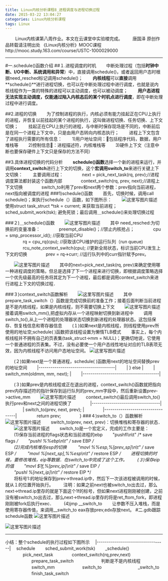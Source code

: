 ```yaml
---
title: Linux内核分析课程8_进程调度与进程切换过程
date: 2015-03-22 13:04:27
categories: Linux内核分析课程
tags: Linux
---
```

﻿
　　Linux内核课第八周作业。本文在云课堂中实验楼完成。
　　唐国泽 原创作品转载请注明出处 《Linux内核分析》MOOC课程http://mooc.study.163.com/course/USTC-1000029000 
****
#一.schedule()函数介绍
##１.进程调度的时机
　　中断处理过程（包括**时钟中断、I/O中断、系统调用和异常**）中，直接调用schedule()，或者返回用户态时根据need_resched标记调用schedule()；
　　**内核线程**可以**直接**调用**schedule()**进行进程切换，也可以在中断处理过程中进行调度，也就是说内核线程作为一类的特殊的进程可以主动调度，也可以被动调度；
　　**用户态进程无法实现主动调度，仅能通过陷入内核态后的某个时机点进行调度**，即在中断处理过程中进行调度。

##2.进程的切换
　　为了控制进程的执行，内核必须有能力挂起正在CPU上执行的进程，并恢复以前挂起的某个进程的执行，这叫做进程切换、任务切换、上下文切换；
　　挂起正在CPU上执行的进程，与中断时保存现场是不同的，中断前后是在同一个进程上下文中，只是由用户态转向内核态执行；
　　进程上下文包含了进程执行需要的所有信息：
　　1)用户地址空间：包括程序代码，数据，用户堆栈等
　　2)控制信息：进程描述符，内核堆栈等
　　3)硬件上下文（注意中断也要保存硬件上下文只是保存的方法不同）

##3.具体进程切换的代码分析
　　**schedule()函数**选择一个新的进程来运行，并调用**context_switch**进行上下文的切换，这个**宏调用switch_to**来进行关键上下文切换：
　　主要调用过程：
　　　　next = pick_next_task(rq, prev);//进程调度算法都封装这个函数内部
　　　　context_switch(rq, prev, next);//进程上下文切换
　　　　switch_to利用了prev和next两个参数：prev指向当前进程，next指向被调度的进程
###1)schedule()函数
　　首先，切换时候，调用call schedule()；来执行schedule（）函数，如下图所示：
　　![这里写图片描述](http://img.blog.csdn.net/20150426132041286)
　　使用struct task_struct *tsk = current; 来获取当前进程；sched_submit_work(tsk);  避免死锁；最后调用＿schedule()来处理切换过程

###２)＿schedule()函数
　　![这里写图片描述](http://img.blog.csdn.net/20150426132355288)
　　其中 need_resched:为切换前的变量准备：
　　　　preempt_disable()；//禁止内核抢占；
　　　　cpu = smp_processor_id(); //获取当前CPU  
　　　　rq = cpu_rq(cpu);    //获取该CPU维护的运行队列（run queue)
　　　　rcu_note_context_switch(cpu);  //更新全局状态，标识当前CPU发生上下文的切换
　　　　prev = rq->curr;    //运行队列中的curr指针赋予prev。
     
　　![这里写图片描述](http://img.blog.csdn.net/20150426132741339)
　　其中的next=pick_next_task(rq, prev)来确定使用哪一种进程调度的策略，但总是选择了下一个进程来进行切换，即根据调度策略选择一个优先级最高的任务将其定为下一个进程，最后都是调用context_switch来进行进程上下文的切换过程．

###３)context_switch函数解析
　　![这里写图片描述](http://img.blog.csdn.net/20150426132853739)
　　其中prepare_task_switch（）函数是完成切换前的准备工作；接着后面判断当前进程是不是内核线程，如果是内核线程，则不需要切换上下文
　　![这里写图片描述](http://img.blog.csdn.net/20150426144441350)　
　　接着调用switch_mm(),把虚拟内存从一个进程映射切换到新进程中
　　调用switch_to(),从上一个进程的处理器状态切换到新进程的处理器状态。这包括保存、恢复栈信息和寄存器信息
　　(１)如果next是内核线程，则线程使用prev所使用的地址空;schedule( )函数把该线程设置为懒惰TLB模式
　　事实上，每个内核线程并不拥有自己的页表集(task_struct->mm = NULL)；更确切地说，它使用一个普通进程的页表集。不过，没有必要使一个用户态线性地址对应的TLB表项无效，因为内核线程不访问用户态地址空间。
![这里写图片描述](http://img.blog.csdn.net/20150426145627173)

　　(２)如果next是一个普通进程，schedule( )函数用next的地址空间替换prev的地址空间
　　|--------------------------------------|
　　|   } else                             |
　　|       switch_mm(oldmm, mm, next);    |
　　|--------------------------------------|

　　(３)如果prev是内核线程或正在退出的进程，context_switch()函数就把指向prev内存描述符的指针保存到运行队列的prev_mm字段中，然后重新设置prev->active_mm
　　![这里写图片描述](http://img.blog.csdn.net/20150426145745626)
　　context_switch()最后调用switch_to()执行prev和next之间的进程切换了
　　　　|----------------------------------|
　　　　|   switch_to(prev, next, prev);   |
　　　　|----------------------------------|
   　　　　 return prev;
　　　　}
###４)switch_to（）函数解析　
　　![这里写图片描述](http://img.blog.csdn.net/20150426133034297)
　　switch_to(prev, next, prev)：切换堆栈和寄存器的状态．
　　![这里写图片描述](http://img.blog.csdn.net/20150426133255814)
　　switch_to是一个宏定义，完成的工作主要是：
　　(1)保存当前进程的flags状态和当前进程的ebp
　　"pushfl\n\t"		/* save    flags */	
　　"pushl %%ebp\n\t"		/* save    EBP  */	
　　(2)完成内核堆在esp的切换
　　 "movl %%esp,%[prev_sp]\n\t"    /* save    ESP   */ 
　　 "movl %[next_sp],%%esp\n\t"    /* restore ESP   */ 
　　进程切换的时候，要修改堆栈，eip等数据．在switch_to中完成了这个工作。
　　(３)保存eip的值
　　"movl $1f,%[prev_ip]\n\t" /* save    EIP   */ \
　　"pushl %[next_ip]\n\t" /* restore EIP   */ \
　　将标号1:的地址保存到prev->thread.ip中，然后下一次该进程被调用的时候，就从１的位置开始执行。
　　注明：如果之前next也被switch_to出去过，那么next->thread.ip里存的就是下面这个1f的标号，但如果next进程刚刚被创建，之前没有被switch_to出去过，那么next->thread.ip里存的将是ret_ftom_fork，即进程刚刚被fork后执行exec．
　　(4)jmp __switch_to
　　让参数不压入堆栈，而是使用寄存器传值，来调用__switch_to eax存放prev,edx存放next。
#二.gdb跟踪schedule函数
![这里写图片描述](http://img.blog.csdn.net/20150426150532300)

![这里写图片描述](http://img.blog.csdn.net/20150426150508441)

****
小结：整个schedule的执行过程如下图所示
　|----------------------------------|
　schedule
  　　sched_submit_work(tsk)
  　　_schedule()
  　　　　pick_next_task
  　　　　context_switch(rq,prev,next)
  　　　　　　prepare_task_switch
  　　　　　　判断是不是内核线程
  　　　　　　switch_mm
  　　　　　　switch_to
  　　　　　　　　_switch_to
  　　　　　　finish_task_switch
